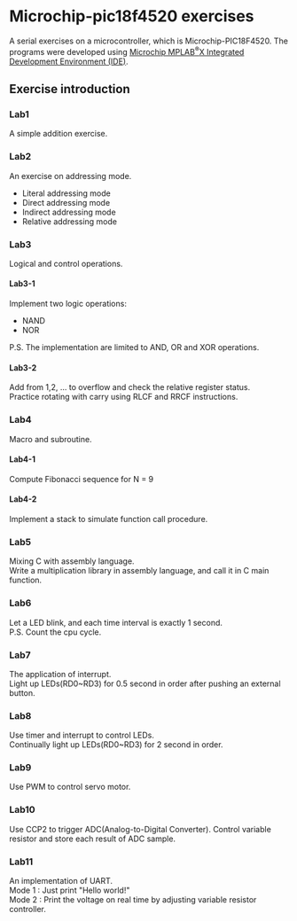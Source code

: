# Microchip-pic18f4520 exercises
A serial exercises on a microcontroller, which is Microchip-PIC18F4520. The programs were developed using [Microchip MPLAB<sup>&reg;</sup>X Integrated Development Environment (IDE)](https://www.microchip.com/mplab/mplab-x-ide).
## Exercise introduction
### Lab1
A simple addition exercise.
### Lab2
An exercise on addressing mode.
- Literal addressing mode
- Direct addressing mode
- Indirect addressing mode
- Relative addressing mode
### Lab3 
Logical and control operations.
#### Lab3-1
Implement two logic operations: 
- NAND
- NOR  

P.S. The implementation are limited to AND, OR and XOR operations. 
#### Lab3-2
Add from 1,2, ... to overflow and check the relative register status.  
Practice rotating with carry using RLCF and RRCF instructions.
### Lab4
Macro and subroutine.
#### Lab4-1
Compute Fibonacci sequence for N = 9
#### Lab4-2
Implement a stack to simulate function call procedure.
### Lab5
Mixing C with assembly language.  
Write a multiplication library in assembly language, and call it in C main function.
### Lab6
Let a LED blink, and each time interval is exactly 1 second.  
P.S. Count the cpu cycle.
### Lab7
The application of interrupt.   
Light up LEDs(RD0~RD3) for 0.5 second in order after pushing an external button.
### Lab8
Use timer and interrupt to control LEDs.  
Continually light up LEDs(RD0~RD3) for 2 second in order.
### Lab9
Use PWM to control servo motor.
### Lab10
Use CCP2 to trigger ADC(Analog-to-Digital Converter).
Control variable resistor and store each result of ADC sample.
### Lab11
An implementation of UART.  
Mode 1 : Just print "Hello world!"  
Mode 2 : Print the voltage on real time by adjusting variable resistor controller.